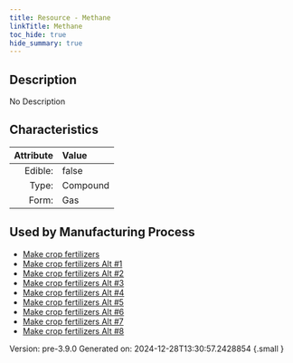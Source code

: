 ```yaml
---
title: Resource - Methane
linkTitle: Methane
toc_hide: true
hide_summary: true
---
```


## Description
No Description

## Characteristics

| Attribute      | Value |
|--------:|:------|
|Edible:|false|
|Type:|Compound|
|Form:|Gas|
 

## Used by Manufacturing Process

- [Make crop fertilizers](/docs/definitions/process/make-crop-fertilizers)
- [Make crop fertilizers Alt #1](/docs/definitions/process/make-crop-fertilizers-alt--1)
- [Make crop fertilizers Alt #2](/docs/definitions/process/make-crop-fertilizers-alt--2)
- [Make crop fertilizers Alt #3](/docs/definitions/process/make-crop-fertilizers-alt--3)
- [Make crop fertilizers Alt #4](/docs/definitions/process/make-crop-fertilizers-alt--4)
- [Make crop fertilizers Alt #5](/docs/definitions/process/make-crop-fertilizers-alt--5)
- [Make crop fertilizers Alt #6](/docs/definitions/process/make-crop-fertilizers-alt--6)
- [Make crop fertilizers Alt #7](/docs/definitions/process/make-crop-fertilizers-alt--7)
- [Make crop fertilizers Alt #8](/docs/definitions/process/make-crop-fertilizers-alt--8)


    

Version: pre-3.9.0 Generated on: 2024-12-28T13:30:57.2428854
{.small }
